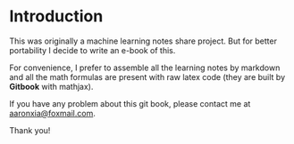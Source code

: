 # Introduction

This was originally a machine learning notes share project. But for better portability I decide to write an e-book of this. 

For convenience, I prefer to assemble all the learning notes by markdown and all the math formulas are present with raw latex code (they are built by **Gitbook** with mathjax). 

If you have any problem about this git book, please contact me at aaronxia@foxmail.com.

Thank you!